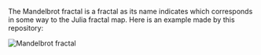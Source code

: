 The Mandelbrot fractal is a fractal as its name indicates which corresponds in some way to the Julia fractal map. Here is an example made by this repository:

![Mandelbrot fractal](https://user-images.githubusercontent.com/105018247/185778509-19d92208-8088-4994-a862-29cafbada8a1.png)
